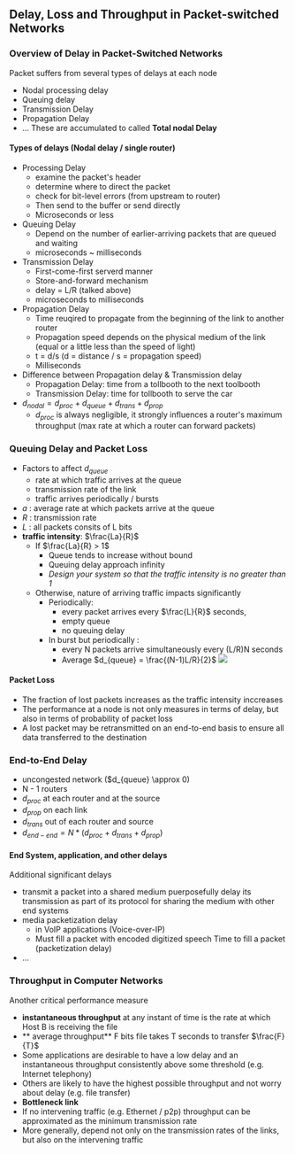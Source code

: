 ## Delay, Loss and Throughput in Packet-switched Networks

### Overview of Delay in Packet-Switched Networks
Packet suffers from several types of delays at each node
* Nodal processing delay
* Queuing delay
* Transmission Delay
* Propagation Delay
* ...
These are accumulated to called **Total nodal Delay**

#### Types of delays (Nodal delay / single router)
* Processing Delay
  * examine the packet's header
  * determine where to direct the packet
  * check for bit-level errors (from upstream to router)
  * Then send to the buffer or send directly
  * Microseconds or less
* Queuing Delay
  * Depend on the number of earlier-arriving packets that are queued and waiting
  * microseconds ~ milliseconds
* Transmission Delay
  * First-come-first serverd manner
  * Store-and-forward mechanism
  * delay = L/R (talked above)
  * microseconds to milliseconds
* Propagation Delay
  * Time reuqired to propagate from the beginning of the link to another router
  * Propagation speed depends on the physical medium of the link
    (equal or a little less than the speed of light)
  * t = d/s (d = distance / s = propagation speed)
  * Milliseconds
* Difference between Propagation delay & Transmission delay
  * Propagation Delay: time from a tollbooth to the next toolbooth
  * Transmission Delay: time for tollbooth to serve the car
* $d_{nodal} = d_{proc} + d_{queue} + d_{trans} + d_{prop}$
  * $d_{proc}$ is always negligible, it strongly influences a router's maximum throughput (max rate at which a router can forward packets)

### Queuing Delay and Packet Loss
* Factors to affect $d_{queue}$ 
  * rate at which traffic arrives at the queue
  * transmission rate of the link
  * traffic arrives periodically / bursts
* $a$ : average rate at which packets arrive at the queue 
* $R$ : transmission rate 
* $L$ : all packets consits of L bits
* **traffic intensity**: $\frac{La}{R}$
  * If $\frac{La}{R} > 1$
    * Queue tends to increase without bound
    * Queuing delay approach infinity 
    * *Design your system so that the traffic intensity is no greater than 1*
  * Otherwise, nature of arriving traffic impacts significantly
    * Periodically: 
      * every packet arrives every $\frac{L}{R}$ seconds,
      * empty queue 
      * no queuing delay
    * In burst but periodically :
      * every N packets arrive simultaneously every (L/R)N seconds
      * Average $d_{queue} = \frac{(N-1)L/R}{2}$ 
      ![](https://images2018.cnblogs.com/blog/1126979/201803/1126979-20180309140232977-1827553384.png)

#### Packet Loss
* The fraction of lost packets increases as the traffic intensity inccreases
* The performance at a node is not only measures in terms of delay, but also in terms of probability of packet loss
* A lost packet may be retransmitted on an end-to-end basis to ensure all data transferred to the destination

### End-to-End Delay
* uncongested network ($d_{queue} \approx 0)
* N - 1 routers
* $d_{proc}$ at each router and at the source
* $d_{prop}$ on each link 
* $d_{trans}$ out of each router and source 
* $d_{end-end} = N * (d_{proc} + d_{trans} + d_{prop})$

#### End System, application, and other delays
Additional significant delays 
* transmit a packet into a shared medium
  puerposefully delay its transmission as part of its protocol for sharing the medium with other end systems
* media packetization delay
  * in VoIP applications (Voice-over-IP)
  * Must fill a packet with encoded digitized speech 
    Time to fill a packet (packetization delay)
* ...
  
### Throughput in Computer Networks
Another critical performance measure
* **instantaneous throughput** at any instant of time is the rate at which Host B is receiving the file
* ** average throughput** F bits file takes T seconds to transfer
  $\frac{F}{T}$
* Some applications are desirable to have a low delay and an instantaneous throughput consistently above some threshold
  (e.g. Internet telephony)
* Others are likely to have the highest possible throughput and not worry about delay (e.g. file transfer)
* **Bottleneck link**
* If no intervening traffic (e.g. Ethernet / p2p) throughput can be approximated as the minimum transmission rate
* More generally, depend not only on the transmission rates of the links, but also on the intervening traffic 
